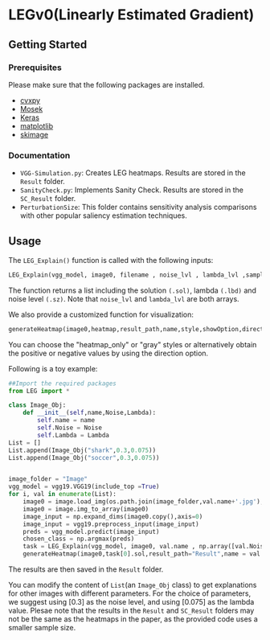 <!--  [![Forks][forks-shield]][forks-url]
[![Stargazers][stars-shield]][stars-url]
[![Issues][issues-shield]][issues-url]-->




# LEGv0(Linearly Estimated Gradient)

## Getting Started

### Prerequisites

Please make sure that the following packages are installed.

* [cvxpy](https://github.com/cvxgrp/cvxpy) 
* [Mosek](https://www.mosek.com/documentation/)
* [Keras](https://www.mosek.com/documentation/)
* [matplotlib](https://matplotlib.org/users/installing.html)
* [skimage](https://github.com/scikit-image/scikit-image)

### Documentation

* `VGG-Simulation.py`: Creates LEG heatmaps. Results are stored in the `Result` folder.
* `SanityCheck.py`: Implements Sanity Check. Results are stored in the `SC_Result` folder.
* `PerturbationSize`: This folder contains sensitivity analysis comparisons with other popular saliency estimation techniques.

## Usage

The `LEG_Explain()` function is called with the following inputs:
```python
LEG_Explain(vgg_model, image0, filename , noise_lvl , lambda_lvl ,sampling_size, conv)
```
The function returns a list including the solution `(.sol)`, lambda `(.lbd)` and noise level `(.sz)`. Note that `noise_lvl` and `lambda_lvl` are both arrays. 

We also provide a customized function for visualization:
```python
generateHeatmap(image0,heatmap,result_path,name,style,showOption,direction)
```
You can choose the "heatmap_only" or "gray" styles or alternatively obtain the positive or negative values by using the direction option.

Following is a toy example:
```python
##Import the required packages
from LEG import * 

class Image_Obj:
    def __init__(self,name,Noise,Lambda):
        self.name = name
        self.Noise = Noise
        self.Lambda = Lambda
List = []
List.append(Image_Obj("shark",0.3,0.075))
List.append(Image_Obj("soccer",0.3,0.075))


image_folder = "Image"
vgg_model = vgg19.VGG19(include_top =True)
for i, val in enumerate(List):
    image0 = image.load_img(os.path.join(image_folder,val.name+'.jpg'), target_size=(224,224))
    image0 = image.img_to_array(image0)
    image_input = np.expand_dims(image0.copy(),axis=0)
    image_input = vgg19.preprocess_input(image_input)
    preds = vgg_model.predict(image_input)
    chosen_class = np.argmax(preds)        
    task = LEG_Explain(vgg_model, image0, val.name , np.array([val.Noise]) , np.array([val.Lambda]) ,sampling_size = 200, conv = 8,chosen_class=chosen_class)
    generateHeatmap(image0,task[0].sol,result_path="Result",name = val.name+'_gray.jpg',style = "gray",showOption=True, direction="all")

```
The results are then saved in the `Result` folder.

<!-- <img src="https://github.com/Paradise1008/LEG/blob/master/Result/shark_gray.jpg" width=400 /> <img src="https://github.com/Paradise1008/LEG/blob/master/Result/soccer_gray.jpg" width=400 /> -->

You can modify the content of `List`(an `Image_Obj` class) to get explanations for other images with different parameters. For the choice of parameters, we suggest using [0.3] as the noise level, and using [0.075] as the lambda value. Plesae note that the results in the `Result` and `SC_Result` folders may not be the same as the heatmaps in the paper, as the provided code uses a smaller sample size.

<!-- MARKDOWN LINKS & IMAGES -->
<!-- https://www.markdownguide.org/basic-syntax/#reference-style-links -->
[forks-shield]: https://img.shields.io/github/forks/Paradise1008/LEG.svg?style=flat-square
[forks-url]: https://github.com/Paradise1008/LEG/network/members
[stars-shield]: https://img.shields.io/github/stars/Paradise1008/LEG.svg?style=flat-square
[stars-url]: https://github.com/Paradise1008/LEG/stargazers
[issues-shield]: https://img.shields.io/github/issues/Paradise1008/LEG.svg?style=flat-square
[issues-url]: https://github.com/Paradise1008/LEG/issues
